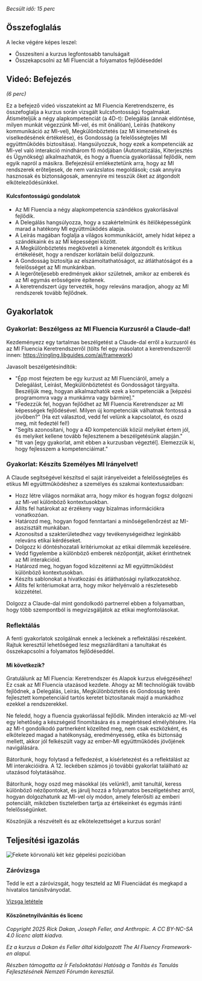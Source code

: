 *Becsült idő: 15 perc*

## Összefoglalás

A lecke végére képes leszel:

*   Összesíteni a kurzus legfontosabb tanulságait
*   Összekapcsolni az MI Fluenciát a folyamatos fejlődéseddel

## Videó: Befejezés

*(6 perc)*

Ez a befejező videó visszatekint az MI Fluencia Keretrendszerre, és összefoglalja a kurzus során vizsgált kulcsfontosságú fogalmakat. Átismételjük a négy alapkompetenciát (a 4D-t): Delegálás (annak eldöntése, milyen munkát végezzünk MI-vel, és mit önállóan), Leírás (hatékony kommunikáció az MI-vel), Megkülönböztetés (az MI kimeneteinek és viselkedésének értékelése), és Gondosság (a felelősségteljes MI együttműködés biztosítása). Hangsúlyozzuk, hogy ezek a kompetenciák az MI-vel való interakció mindhárom fő módjában (Automatizálás, Kiterjesztés és Ügynökség) alkalmazhatók, és hogy a fluencia gyakorlással fejlődik, nem egyik napról a másikra. Befejezésül emlékeztetünk arra, hogy az MI rendszerek erőteljesek, de nem varázslatos megoldások; csak annyira hasznosak és biztonságosak, amennyire mi tesszük őket az átgondolt elköteleződésünkkel.

#### Kulcsfontosságú gondolatok

*   Az MI Fluencia a négy alapkompetencia szándékos gyakorlásával fejlődik.
*   A Delegálás hangsúlyozza, hogy a szakértelmünk és ítélőképességünk marad a hatékony MI együttműködés alapja.
*   A Leírás magában foglalja a világos kommunikációt, amely hidat képez a szándékaink és az MI képességei között.
*   A Megkülönböztetés megköveteli a kimenetek átgondolt és kritikus értékelését, hogy a rendszer korlátain belül dolgozzunk.
*   A Gondosság biztosítja az elszámoltathatóságot, az átláthatóságot és a felelősséget az MI munkánkban.
*   A legerőteljesebb eredmények akkor születnek, amikor az emberek és az MI egymás erősségeire építenek.
*   A keretrendszert úgy tervezték, hogy releváns maradjon, ahogy az MI rendszerek tovább fejlődnek.

## Gyakorlatok

### Gyakorlat: Beszélgess az MI Fluencia Kurzusról a Claude-dal!

Kezdeményezz egy tartalmas beszélgetést a Claude-dal erről a kurzusról és az MI Fluencia Keretrendszerről (tölts fel egy másolatot a keretrendszerről innen: <https://ringling.libguides.com/ai/framework>)

Javasolt beszélgetésindítók:

*   "Épp most fejeztem be egy kurzust az MI Fluenciáról, amely a Delegálást, Leírást, Megkülönböztetést és Gondosságot tárgyalta. Beszéljük meg, hogyan alkalmazhatók ezek a kompetenciák a [képzési programomra vagy a munkámra vagy bármire]."
*   "Fedezzük fel, hogyan fejlődhet az MI Fluencia Keretrendszer az MI képességek fejlődésével. Milyen új kompetenciák válhatnak fontossá a jövőben?" (Ha ezt választod, vedd fel velünk a kapcsolatot, és oszd meg, mit fedeztél fel!)
*   "Segíts azonosítani, hogy a 4D kompetenciák közül melyiket értem jól, és melyiket kellene tovább fejlesztenem a beszélgetésünk alapján."
*   "Itt van [egy gyakorlat, amit ebben a kurzusban végeztél]. Elemezzük ki, hogy fejlesszem a kompetenciáimat."

### Gyakorlat: Készíts Személyes MI Irányelvet!

A Claude segítségével készítsd el saját irányelveidet a felelősségteljes és etikus MI együttműködéshez a személyes és szakmai kontextusaidban:

*   Hozz létre világos normákat arra, hogy mikor és hogyan fogsz dolgozni az MI-vel különböző kontextusokban.
*   Állíts fel határokat az érzékeny vagy bizalmas információkra vonatkozóan.
*   Határozd meg, hogyan fogod fenntartani a minőségellenőrzést az MI-asszisztált munkában.
*   Azonosítsd a szakterületedhez vagy tevékenységeidhez leginkább releváns etikai kérdéseket.
*   Dolgozz ki döntéshozatali kritériumokat az etikai dilemmák kezelésére.
*   Vedd figyelembe a különböző emberek nézőpontját, akiket érinthetnek az MI interakcióid.
*   Határozd meg, hogyan fogod közzétenni az MI együttműködést különböző kontextusokban.
*   Készíts sablonokat a hivatkozási és átláthatósági nyilatkozatokhoz.
*   Állíts fel kritériumokat arra, hogy mikor helyénvaló a részletesebb közzététel.

Dolgozz a Claude-dal mint gondolkodó partnerrel ebben a folyamatban, hogy több szempontból is megvizsgáljátok az etikai megfontolásokat.

### Reflektálás

A fenti gyakorlatok szolgálnak ennek a leckének a reflektálási részeként. Rajtuk keresztül lehetőséged lesz megszilárdítani a tanultakat és összekapcsolni a folyamatos fejlődéseddel.

#### Mi következik?

Gratulálunk az MI Fluencia: Keretrendszer és Alapok kurzus elvégzéséhez! Ez csak az MI Fluencia utazásod kezdete. Ahogy az MI technológiák tovább fejlődnek, a Delegálás, Leírás, Megkülönböztetés és Gondosság terén fejlesztett kompetenciáid tartós keretet biztosítanak majd a munkádhoz ezekkel a rendszerekkel.

Ne feledd, hogy a fluencia gyakorlással fejlődik. Minden interakció az MI-vel egy lehetőség a készségeid finomítására és a megértésed elmélyítésére. Ha az MI-t gondolkodó partnerként közelíted meg, nem csak eszközként, és elkötelezed magad a hatékonyság, eredményesség, etika és biztonság mellett, akkor jól felkészült vagy az ember-MI együttműködés jövőjének navigálására.

Bátorítunk, hogy folytasd a felfedezést, a kísérletezést és a reflektálást az MI interakcióidra. A 12. leckében számos jó további gyakorlat található az utazásod folytatásához.

Bátorítunk, hogy oszd meg másokkal (és velünk!), amit tanultál, keress különböző nézőpontokat, és járulj hozzá a folyamatos beszélgetéshez arról, hogyan dolgozhatunk az MI-vel oly módon, amely felerősíti az emberi potenciált, miközben tiszteletben tartja az értékeinket és egymás iránti felelősségünket.

Köszönjük a részvételt és az elkötelezettséget a kurzus során!

## Teljesítési igazolás

![Fekete körvonalú két kéz gépelési pozícióban](https://www-cdn.anthropic.com/images/4zrzovbb/website/b942406888d34e5042473a9a2b1fb19a3ac4c761-1000x1000.svg)

### Záróvizsga

Tedd le ezt a záróvizsgát, hogy teszteld az MI Fluenciádat és megkapd a hivatalos tanúsítványodat.

[Vizsga letétele](https://forms.gle/5w2oKW2nzsK5Macf9)

#### Köszönetnyilvánítás és licenc

*Copyright 2025 Rick Dakan, Joseph Feller, and Anthropic. A CC BY-NC-SA 4.0 licenc alatt kiadva.*

*Ez a kurzus a Dakan és Feller által kidolgozott The AI Fluency Framework-en alapul.*

*Részben támogatta az Ír Felsőoktatási Hatóság a Tanítás és Tanulás Fejlesztésének Nemzeti Fórumán keresztül.*